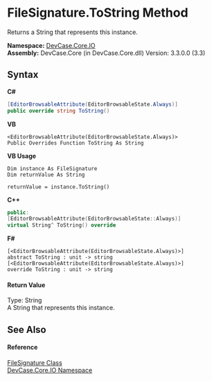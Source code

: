 # FileSignature.ToString Method 
 

Returns a String that represents this instance.

**Namespace:**&nbsp;<a href="N_DevCase_Core_IO">DevCase.Core.IO</a><br />**Assembly:**&nbsp;DevCase.Core (in DevCase.Core.dll) Version: 3.3.0.0 (3.3)

## Syntax

**C#**<br />
``` C#
[EditorBrowsableAttribute(EditorBrowsableState.Always)]
public override string ToString()
```

**VB**<br />
``` VB
<EditorBrowsableAttribute(EditorBrowsableState.Always)>
Public Overrides Function ToString As String
```

**VB Usage**<br />
``` VB Usage
Dim instance As FileSignature
Dim returnValue As String

returnValue = instance.ToString()
```

**C++**<br />
``` C++
public:
[EditorBrowsableAttribute(EditorBrowsableState::Always)]
virtual String^ ToString() override
```

**F#**<br />
``` F#
[<EditorBrowsableAttribute(EditorBrowsableState.Always)>]
abstract ToString : unit -> string 
[<EditorBrowsableAttribute(EditorBrowsableState.Always)>]
override ToString : unit -> string 
```


#### Return Value
Type: String<br />A String that represents this instance.

## See Also


#### Reference
<a href="T_DevCase_Core_IO_FileSignature">FileSignature Class</a><br /><a href="N_DevCase_Core_IO">DevCase.Core.IO Namespace</a><br />